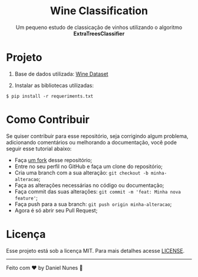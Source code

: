 


<h1 align="center">Wine Classification</h1>

<p align="center">Um pequeno estudo de classicação de vinhos utilizando o algoritmo <strong>ExtraTreesClassifier</strong> </p>



Projeto 
========

1. Base de dados utilizada: [Wine Dataset](https://www.kaggle.com/dell4010/wine-dataset)

2. Instalar as bibliotecas utilizadas:
  ```
  $ pip install -r requeriments.txt
  ```


Como Contribuir
===============

Se quiser contribuir para esse repositório, seja corrigindo algum problema, adicionando comentários ou melhorando a documentação, você pode seguir esse tutorial abaixo:

- Faça [um fork](https://help.github.com/pt/github/getting-started-with-github/fork-a-repo) desse repositório;
- Entre no seu perfil no GitHub e faça um clone do repositório;
- Cria uma branch com a sua alteração: `git checkout -b minha-alteracao`;
- Faça as alterações necessárias no código ou documentação;
- Faça commit das suas alterações: `git commit -m 'feat: Minha nova feature'`;
- Faça push para a sua branch: `git push origin minha-alteracao`;
- Agora é só abrir seu Pull Request;

Licença 
=======

Esse projeto está sob a licença MIT. Para mais detalhes acesse [LICENSE](LICENSE.md).

---

Feito com ♥ by Daniel Nunes :wave:
